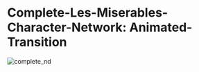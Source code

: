 # Complete-Les-Miserables-Character-Network: Animated-Transition


![complete_nd](https://user-images.githubusercontent.com/123378149/233771249-6cadc26f-aee5-49bf-bfa8-0e8abf3240ea.png)
